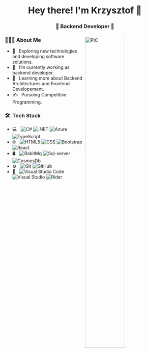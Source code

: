 <h1 align="center">Hey there! I'm Krzysztof 👋 </h1>
<h3 align="center">🚀 Backend Developer  🚀</h3>
<div>
<img width = "50%" align="right" alt="PIC" height="50%" src="https://user-images.githubusercontent.com/25839864/174538500-01c395c1-bd64-4950-b40e-39d4ba2df63b.jpg"
/>
<div align="left"> 

  <h3> 👨🏻‍💻 About Me </h3>

  - 🤔 &nbsp; Exploring new technologies and developing software solutions.
  - 💼 &nbsp; I’m currently working as backend developer.
  - 🌱 &nbsp; Learning more about Backend Architectures and Frontend Developement.
  - ✍️ &nbsp; Pursuing Competitive Programming.  
</div> 
</div>

<h3> 🛠 &nbsp;Tech Stack</h3>

- 💻 &nbsp;
  ![C#](https://img.shields.io/badge/C%23-333333?style=flat&logo=c-sharp)
  ![.NET](https://img.shields.io/badge/.NET-333333?style=flat&logo=.net)
  ![Azure](https://img.shields.io/badge/azure-007ACC?style=flat&logo=microsoft-azure&logoColor=white)
  ![TypeScript](https://img.shields.io/badge/typeScript-007ACC?style=flat&logo=typeScript&logoColor=white)
- 🌐 &nbsp;
  ![HTML5](https://img.shields.io/badge/-HTML5-333333?style=flat&logo=HTML5)
  ![CSS](https://img.shields.io/badge/-CSS-333333?style=flat&logo=CSS3&logoColor=1572B6)
  ![Bootstrap](https://img.shields.io/badge/-Bootstrap-333333?style=flat&logo=bootstrap&logoColor=563D7C)
  ![React](https://shields.io/badge/React-333333?logo=React&style=for-the-badge%22)
- 🛢 &nbsp;
  ![RabitMq](https://img.shields.io/badge/Rabbitmq-333333?&style=flat&logo=rabbitmq)
  ![Sql-server](https://img.shields.io/badge/microsoftsqlserver-333333?style=flat&logo=microsoft-sql-server&logoColor=white)
  ![CosmosDb](https://img.shields.io/badge/CosmosDB-333333?style=flat&logo=cosmosdb&logoColor=white)
- ⚙️ &nbsp;
  ![Git](https://img.shields.io/badge/-Git-333333?style=flat&logo=git)
  ![GitHub](https://img.shields.io/badge/-GitHub-333333?style=flat&logo=github)
- 🔧 &nbsp;
  ![Visual Studio Code](https://img.shields.io/badge/-Visual%20Studio%20Code-333333?style=flat&logo=visual-studio-code&logoColor=007ACC)
  ![Visual Studio](https://img.shields.io/badge/Visual_Studio-333333?style=flat&logo=visual%20studio)
  ![Rider](https://img.shields.io/badge/Rider-333333?style=flat&logo=Rider)
<br/>
